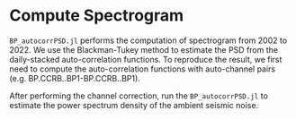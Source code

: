 # Compute Spectrogram

`BP_autocorrPSD.jl` performs the computation of spectrogram from 2002 to 2022.
We use the Blackman-Tukey method to estimate the PSD from the daily-stacked auto-correlation functions.
To reproduce the result, we first need to compute the auto-correlation functions with auto-channel pairs (e.g. BP.CCRB..BP1-BP.CCRB..BP1).

After performing the channel correction, run the `BP_autocorrPSD.jl` to estimate the power spectrum density of the ambient seismic noise. 

